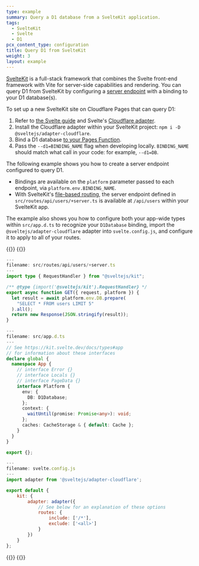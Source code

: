 ```yaml
---
type: example
summary: Query a D1 database from a SvelteKit application.
tags:
  - SvelteKit
  - Svelte
  - D1
pcx_content_type: configuration
title: Query D1 from SvelteKit
weight: 3
layout: example
---
```


[SvelteKit](https://kit.svelte.dev/) is a full-stack framework that combines the Svelte front-end framework with Vite for server-side capabilities and rendering. You can query D1 from SvelteKit by configuring a [server endpoint](https://kit.svelte.dev/docs/routing#server) with a binding to your D1 database(s).

To set up a new SvelteKit site on Cloudflare Pages that can query D1:

1. Refer to [the Svelte guide](/pages/framework-guides/deploy-a-svelte-site/) and Svelte's [Cloudflare adapter](https://kit.svelte.dev/docs/adapter-cloudflare).
2. Install the Cloudflare adapter within your SvelteKit project: `npm i -D @sveltejs/adapter-cloudflare`.
3. Bind a D1 database [to your Pages Function](/pages/platform/functions/bindings/#d1-databases).
4. Pass the `--d1=BINDING_NAME` flag when developing locally. `BINDING_NAME` should match what call in your code: for example, `--d1=DB`.

The following example shows you how to create a server endpoint configured to query D1.

* Bindings are available on the `platform` parameter passed to each endpoint, via `platform.env.BINDING_NAME`.
* With SvelteKit's [file-based routing](https://kit.svelte.dev/docs/routing), the server endpoint defined in `src/routes/api/users/+server.ts` is available at `/api/users` within your SvelteKit app.

The example also shows you how to configure both your app-wide types within `src/app.d.ts` to recognize your `D1Database` binding, import the `@sveltejs/adapter-cloudflare` adapter into `svelte.config.js`, and configure it to apply to all of your routes.

{{<tabs labels="ts">}}
{{<tab label="ts" default="true">}}
```ts
---
filename: src/routes/api/users/+server.ts
---
import type { RequestHandler } from "@sveltejs/kit";

/** @type {import('@sveltejs/kit').RequestHandler} */
export async function GET({ request, platform }) {
  let result = await platform.env.DB.prepare(
    "SELECT * FROM users LIMIT 5"
  ).all();
  return new Response(JSON.stringify(result));
}
```
```ts
---
filename: src/app.d.ts
---
// See https://kit.svelte.dev/docs/types#app
// for information about these interfaces
declare global {
  namespace App {
    // interface Error {}
    // interface Locals {}
    // interface PageData {}
    interface Platform {
      env: {
        DB: D1Database;
      };
      context: {
        waitUntil(promise: Promise<any>): void;
      };
      caches: CacheStorage & { default: Cache };
    }
  }
}

export {};
```
```js
---
filename: svelte.config.js
---
import adapter from '@sveltejs/adapter-cloudflare';

export default {
    kit: {
        adapter: adapter({
            // See below for an explanation of these options
            routes: {
                include: ['/*'],
                exclude: ['<all>']
            }
        })
    }
};

```
{{</tab>}}
{{</tabs>}}
